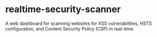 # realtime-security-scanner
A web dashboard for scanning websites for XSS vulnerabilities, HSTS configuration, and Content Security Policy (CSP) in real-time.
